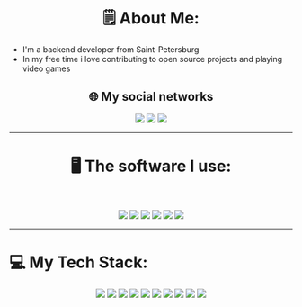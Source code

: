 <h1 align="center"> 🗒️ About Me: </h1>

- I'm a backend developer from Saint-Petersburg
- In my free time i love contributing to open source projects and playing video games

<h2 align="center"> 🌐 My social networks </h2>

<p align="center">
<a href=https://t.me/MrRyzen><img src="https://img.shields.io/badge/telegram-26A5E4?style=for-the-badge&logo=telegram&logoColor=white"/></a>
<a href=https://steamcommunity.com/id/-Mr-EvgOr-><img src="https://img.shields.io/badge/steam-000000?style=for-the-badge&logo=steam&logoColor=white"/></a>
<a href=https://vk.com/mr_ryzen><img src="https://img.shields.io/badge/vk-0077FF?style=for-the-badge&logo=vk&logoColor=white"/></a>
</p>
  
---

<h1 align="center"> 🖥️ The software I use:</h1>
<br/>

<p align="center">
<img src="https://img.shields.io/badge/windows_11-4285F4?style=for-the-badge&logo=reasonstudios&logoColor=white"/>
<img src="https://img.shields.io/badge/VS_Code-0075eb?style=for-the-badge&logo=codecrafters&logoColor=white"/>
<img src="https://img.shields.io/badge/VS_Community-b84dff?style=for-the-badge&logo=codecrafters&logoColor=white"/>
<img src="https://img.shields.io/badge/unreal_engine-1c224f?style=for-the-badge&logo=unrealengine&logoColor=White"/>
<img src="https://img.shields.io/badge/obsidian-7C3AED?style=for-the-badge&logo=obsidian&logoColor=White"/>
<img src="https://img.shields.io/badge/blender-E87D0D?style=for-the-badge&logo=blender&logoColor=White"/>
</p>

---

<h1>💻 My Tech Stack: </h1>
<p align="center">
<img src="https://img.shields.io/badge/c++-F34B7D?style=for-the-badge&logo=c%2B%2B&logoColor=white"/>
<img src="https://img.shields.io/badge/c-555555?style=for-the-badge&logo=c&logoColor=white"/>
<img src="https://img.shields.io/badge/python-3572A5?style=for-the-badge&logo=python&logoColor=ffdd54"/>
<img src="https://img.shields.io/badge/cython-FEDF5B?style=for-the-badge"/>
<img src="https://img.shields.io/badge/UE_blueprints-4755bf?style=for-the-badge"/>
<img src="https://img.shields.io/badge/unreal_engine-1c224f?style=for-the-badge&logo=unrealengine&logoColor=White"/>
<img src="https://img.shields.io/badge/blender-E87D0D?style=for-the-badge&logo=blender&logoColor=White"/>
<img src="https://img.shields.io/badge/git-F05032?style=for-the-badge&logo=git&logoColor=white"/>
<img src="https://img.shields.io/badge/gitlfs-F64935?style=for-the-badge&logo=gitlfs&logoColor=white"/>
<img src="https://img.shields.io/badge/github-181717?style=for-the-badge&logo=github&logoColor=white"/>
</p>
